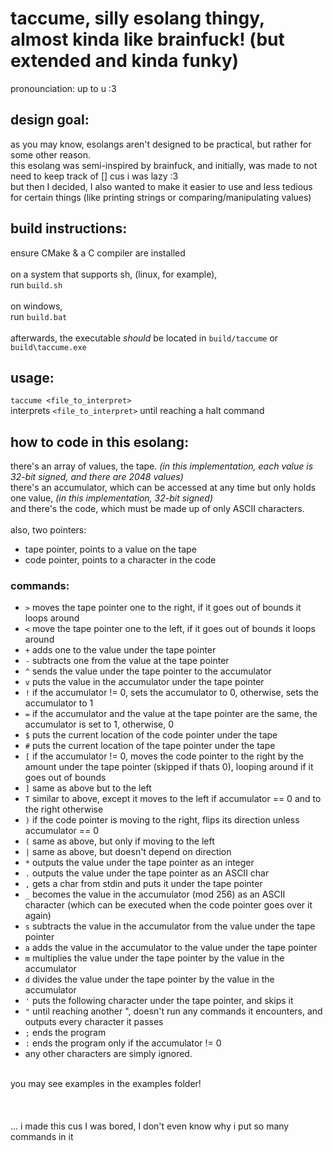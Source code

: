 # taccume, silly esolang thingy, almost kinda like brainfuck! (but extended and kinda funky)
pronounciation: up to u :3

## design goal:
as you may know, esolangs aren't designed to be practical, but rather for some other reason.<br>
this esolang was semi-inspired by brainfuck, and initially, was made to not need to keep track of [] cus i was lazy :3<br>
but then I decided, I also wanted to make it easier to use and less tedious for certain things (like printing strings or comparing/manipulating values)

## build instructions:
ensure CMake & a C compiler are installed<br>
<br>
on a system that supports sh, (linux, for example),<br>
run `build.sh`<br>
<br>
on windows,<br>
run `build.bat`<br>
<br>
afterwards, the executable *should* be located in `build/taccume` or `build\taccume.exe`<br>

## usage:
`taccume <file_to_interpret>`<br>
interprets `<file_to_interpret>` until reaching a halt command

## how to code in this esolang:
there's an array of values, the tape. *(in this implementation, each value is 32-bit signed, and there are 2048 values)*<br>
there's an accumulator, which can be accessed at any time but only holds one value, *(in this implementation, 32-bit signed)*<br>
and there's the code, which must be made up of only ASCII characters.<br>
<br>
also, two pointers: 
- tape pointer, points to a value on the tape
- code pointer, points to a character in the code

### commands:
- `>` moves the tape pointer one to the right, if it goes out of bounds it loops around
- `<` move the tape pointer one to the left, if it goes out of bounds it loops around
- `+` adds one to the value under the tape pointer
- `-` subtracts one from the value at the tape pointer
- `^` sends the value under the tape pointer to the accumulator
- `v` puts the value in the accumulator under the tape pointer
- `!` if the accumulator != 0, sets the accumulator to 0, otherwise, sets the accumulator to 1
- `=` if the accumulator and the value at the tape pointer are the same, the accumulator is set to 1, otherwise, 0
- `$` puts the current location of the code pointer under the tape
- `#` puts the current location of the tape pointer under the tape
- `[` if the accumulator != 0, moves the code pointer to the right by the amount under the tape pointer (skipped if thats 0), looping around if it goes out of bounds
- `]` same as above but to the left
- `T` similar to above, except it moves to the left if accumulator == 0 and to the right otherwise
- `)` if the code pointer is moving to the right, flips its direction unless accumulator == 0
- `(` same as above, but only if moving to the left
- `|` same as above, but doesn't depend on direction
- `*` outputs the value under the tape pointer as an integer
- `.` outputs the value under the tape pointer as an ASCII char
- `,` gets a char from stdin and puts it under the tape pointer
- `_` becomes the value in the accumulator (mod 256) as an ASCII character (which can be executed when the code pointer goes over it again)
- `s` subtracts the value in the accumulator from the value under the tape pointer
- `a` adds the value in the accumulator to the value under the tape pointer
- `m` multiplies the value under the tape pointer by the value in the accumulator
- `d` divides the value under the tape pointer by the value in the accumulator
- `'` puts the following character under the tape pointer, and skips it
- `"` until reaching another ", doesn't run any commands it encounters, and outputs every character it passes
- `;` ends the program
- `:` ends the program only if the accumulator != 0
- any other characters are simply ignored.
<br>
you may see examples in the examples folder!<br>
<br>
<br>
<br>
... i made this cus I was bored, I don't even know why i put so many commands in it
